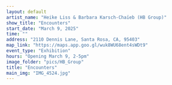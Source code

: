```yaml
---
layout: default
artist_name: "Heike Liss & Barbara Karsch-Chaïeb (HB Group)"
show_title: "Encounters"
start_date: "March 9, 2025"
time: ""
address: "2110 Dennis Lane, Santa Rosa, CA, 95403"
map_link: "https://maps.app.goo.gl/wuk8WU68ent4sWDt9"
event_type: "Exhibition"
hours: "Opening March 9, 2-5pm"
image_folder: "pics/HB_Group"
title: "Encounters"
main_img: "IMG_4524.jpg"
---
```


